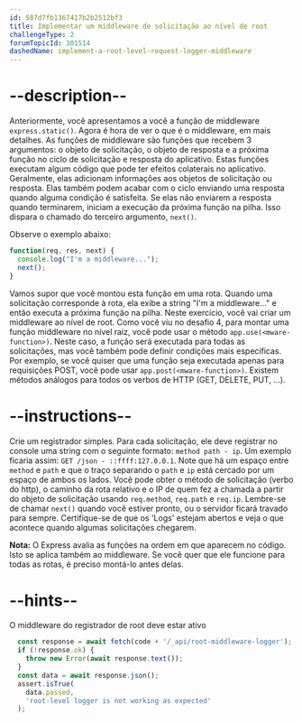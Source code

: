 ```yaml
---
id: 587d7fb1367417b2b2512bf3
title: Implementar um middleware de solicitação ao nível de root
challengeType: 2
forumTopicId: 301514
dashedName: implement-a-root-level-request-logger-middleware
---
```


# --description--

Anteriormente, você apresentamos a você a função de middleware `express.static()`. Agora é hora de ver o que é o middleware, em mais detalhes. As funções de middleware são funções que recebem 3 argumentos: o objeto de solicitação, o objeto de resposta e a próxima função no ciclo de solicitação e resposta do aplicativo. Estas funções executam algum código que pode ter efeitos colaterais no aplicativo. Geralmente, elas adicionam informações aos objetos de solicitação ou resposta. Elas também podem acabar com o ciclo enviando uma resposta quando alguma condição é satisfeita. Se elas não enviarem a resposta quando terminarem, iniciam a execução da próxima função na pilha. Isso dispara o chamado do terceiro argumento, `next()`.

Observe o exemplo abaixo:

```js
function(req, res, next) {
  console.log("I'm a middleware...");
  next();
}
```

Vamos supor que você montou esta função em uma rota. Quando uma solicitação corresponde à rota, ela exibe a string "I'm a middleware…" e então executa a próxima função na pilha. Neste exercício, você vai criar um middleware ao nível de root. Como você viu no desafio 4, para montar uma função middleware no nível raiz, você pode usar o método `app.use(<mware-function>)`. Neste caso, a função será executada para todas as solicitações, mas você também pode definir condições mais específicas. Por exemplo, se você quiser que uma função seja executada apenas para requisições POST, você pode usar `app.post(<mware-function>)`. Existem métodos análogos para todos os verbos de HTTP (GET, DELETE, PUT, …).

# --instructions--

Crie um registrador simples. Para cada solicitação, ele deve registrar no console uma string com o seguinte formato: `method path - ip`. Um exemplo ficaria assim: `GET /json - ::ffff:127.0.0.1`. Note que há um espaço entre `method` e `path` e que o traço separando o `path` e `ip` está cercado por um espaço de ambos os lados. Você pode obter o método de solicitação (verbo do http), o caminho da rota relativo e o IP de quem fez a chamada a partir do objeto de solicitação usando `req.method`, `req.path` e `req.ip`. Lembre-se de chamar `next()` quando você estiver pronto, ou o servidor ficará travado para sempre. Certifique-se de que os 'Logs' estejam abertos e veja o que acontece quando algumas solicitações chegarem.

**Nota:** O Express avalia as funções na ordem em que aparecem no código. Isto se aplica também ao middleware. Se você quer que ele funcione para todas as rotas, é preciso montá-lo antes delas.

# --hints--

O middleware do registrador de root deve estar ativo

```js
  const response = await fetch(code + '/_api/root-middleware-logger');
  if (!response.ok) {
    throw new Error(await response.text());
  }
  const data = await response.json();
  assert.isTrue(
    data.passed,
    'root-level logger is not working as expected'
  );
```

